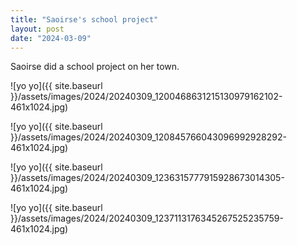 ```yaml
---
title: "Saoirse's school project"
layout: post
date: "2024-03-09"
---
```


Saoirse did a school project on her town.

![yo yo]({{ site.baseurl }}/assets/images/2024/20240309_1200468631215130979162102-461x1024.jpg)

![yo yo]({{ site.baseurl }}/assets/images/2024/20240309_120845766043096992928292-461x1024.jpg)

![yo yo]({{ site.baseurl }}/assets/images/2024/20240309_1236315777915928673014305-461x1024.jpg)

![yo yo]({{ site.baseurl }}/assets/images/2024/20240309_1237113176345267525235759-461x1024.jpg)
